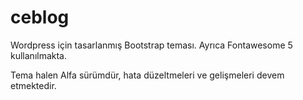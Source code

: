 # ceblog
Wordpress için tasarlanmış Bootstrap teması. Ayrıca Fontawesome 5 kullanılmakta.

Tema halen Alfa sürümdür, hata düzeltmeleri ve gelişmeleri devem etmektedir.
